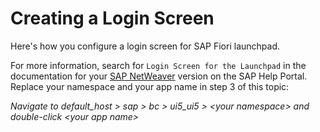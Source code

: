 <!-- loioa773d42cede148379c577e2da3156711 -->

# Creating a Login Screen

Here's how you configure a login screen for SAP Fiori launchpad.

For more information, search for `Login Screen for the Launchpad` in the documentation for your [SAP NetWeaver](https://help.sap.com/viewer/p/SAP_NETWEAVER) version on the SAP Help Portal. Replace your namespace and your app name in step 3 of this topic:

*Navigate to *default\_host* \> *sap* \> *bc* \> *ui5\_ui5* \> *<your namespace\>* and double-click *<your app name\>**

